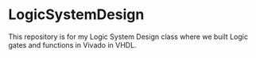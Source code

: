 # LogicSystemDesign

This repository is for my Logic System Design class where we built Logic gates and functions in Vivado in VHDL.
